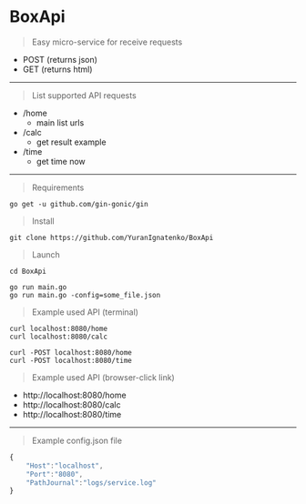 # BoxApi

> Easy micro-service for receive requests
- POST (returns json)
- GET (returns html)
    
***

> List supported API requests
+ /home
  + main list urls
+ /calc
  + get result example
+ /time
  + get time now


***

> Requirements
``` 
go get -u github.com/gin-gonic/gin
```

> Install
``` 
git clone https://github.com/YuranIgnatenko/BoxApi
```

> Launch
```
cd BoxApi

go run main.go
go run main.go -config=some_file.json
```


> Example used API (terminal)
``` 
curl localhost:8080/home
curl localhost:8080/calc

curl -POST localhost:8080/home
curl -POST localhost:8080/time
```

> Example used API (browser-click link)

+ http://localhost:8080/home
+ http://localhost:8080/calc
+ http://localhost:8080/time


***

> Example config.json file
``` js
{
    "Host":"localhost",
    "Port":"8080",
    "PathJournal":"logs/service.log"  
}
```